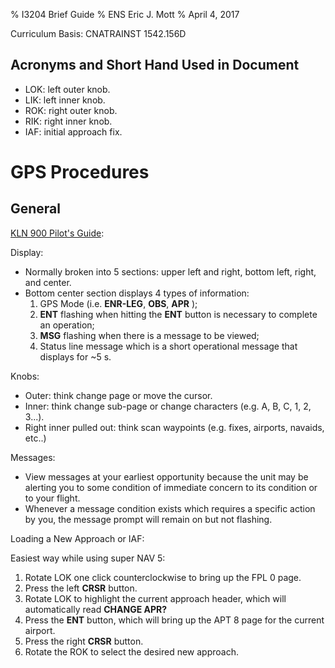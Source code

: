 % I3204 Brief Guide
% ENS Eric J. Mott
% April 4, 2017

Curriculum Basis: CNATRAINST 1542.156D

Acronyms and Short Hand Used in Document
----------------------------------------

- LOK: left outer knob.
- LIK: left inner knob.
- ROK: right outer knob.
- RIK: right inner knob.
- IAF: initial approach fix.

GPS Procedures
================

General
-------

[KLN 900 Pilot's Guide][1]:

Display:
- Normally broken into 5 sections: upper left and right, bottom left, right, and
  center.
- Bottom center section displays 4 types of information:
  1. GPS Mode (i.e. **ENR-LEG**, **OBS**, **APR** );
  2. **ENT** flashing when hitting the **ENT** button is necessary to complete
     an operation;
  3. **MSG** flashing when there is a message to be viewed;
  4. Status line message which is a short operational message that displays for
     ~5 s.

Knobs:
- Outer: think change page or move the cursor.
- Inner: think change sub-page or change characters (e.g. A, B, C, 1, 2, 3...).
- Right inner pulled out: think scan waypoints (e.g. fixes, airports, navaids,
  etc..)

Messages:
- View messages at your earliest opportunity because the unit may be alerting
  you to some condition of immediate concern to its condition or to your flight.
- Whenever a message condition exists which requires a specific action by you,
  the message prompt will remain on but not flashing.


[1]: https://www.bendixking.com/HWL/media/Pilot-Guides/006-08796-0000_2.pdf

Loading a New Approach or IAF:

Easiest way while using super NAV 5:
1. Rotate LOK one click counterclockwise to bring up the FPL 0 page.
2. Press the left **CRSR** button.
3. Rotate LOK to highlight the current approach header, which will automatically
   read **CHANGE APR?**
4. Press the **ENT** button, which will bring up the APT 8 page for the current
   airport.
5. Press the right **CRSR** button.
6. Rotate the ROK to select the desired new approach.
